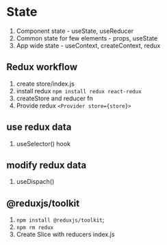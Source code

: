 # State

1. Component state - useState, useReducer
2. Common state for few elements - props, useState
3. App wide state - useContext, createContext, redux

## Redux workflow

1. create store/index.js
2. install redux `npm install redux react-redux`
3. createStore and reducer fn
4. Provide redux `<Provider store={store}>`

## use redux data

1. useSelector() hook

## modify redux data

1. useDispach()

## @reduxjs/toolkit

1. `npm install @reduxjs/toolkit`;
2. `npm rm redux`
3. Create Slice with reducers index.js
